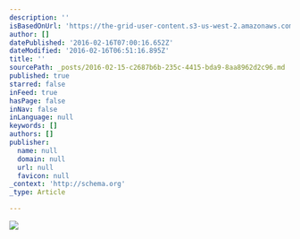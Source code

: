 ```yaml
---
description: ''
isBasedOnUrl: 'https://the-grid-user-content.s3-us-west-2.amazonaws.com/c4a37ceb-c2b3-47d4-bf6a-c550b116474d.png'
author: []
datePublished: '2016-02-16T07:00:16.652Z'
dateModified: '2016-02-16T06:51:16.895Z'
title: ''
sourcePath: _posts/2016-02-15-c2687b6b-235c-4415-bda9-8aa8962d2c96.md
published: true
starred: false
inFeed: true
hasPage: false
inNav: false
inLanguage: null
keywords: []
authors: []
publisher:
  name: null
  domain: null
  url: null
  favicon: null
_context: 'http://schema.org'
_type: Article

---
```

![](https://the-grid-user-content.s3-us-west-2.amazonaws.com/c4a37ceb-c2b3-47d4-bf6a-c550b116474d.png)